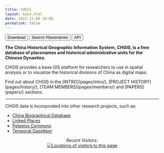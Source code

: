 ```yaml
---
title: CHGIS
layout: base.html
date: 2015-12-08 16:00
permalink: false
---
```

<div class="chunk">
<form method="get" style="display: inline;" action="http://dataverse.harvard.edu/dataverse/chgis" target="_new">
 <button class="button">Download</button>
</form>
<form method="get" style="display: inline;" action="search/">
 <button class="button">Search Placenames</button>
</form>
<form method="get" style="display: inline;" action="http://maps.cga.harvard.edu/tgaz/" target="_new">
 <button class="button">API</button>
</form>
<br>
<p class="monkey">

<b>The China Historical Geographic Information System, <i>CHGIS</i>, is a free database of placenames and historical administrative units for the Chinese Dynasties.  </b>

<p> 
CHGIS provides a base GIS platform for researchers to use in spatial analysis or to visualize the historical divisions of China as digital maps.  
</p>
<p> 
Find out about CHGIS in the [INTRO](pages/intro/), [PROJECT HISTORY](pages/history/), [TEAM MEMBERS](pages/members/) and [PAPERS](papers/) sections.  
</p>
<hr>
<p>
CHGIS data is incorporated into other research projects, such as:
<ul>
 <li><a href="http://projects.iq.harvard.edu/cbdb/home" target="_blank">China Biographical Database</a></li>
 <li><a href="http://topotime.org/linkedplaces/
" target="_blank">Linked Places</a></li>
 <li><a href="http://commons.pelagios.org" target="_blank">Pelagios Commons</a></li>
 <li><a href="http://maps.cga.harvard.edu/tgaz/" target="_blank">Temporal Gazetteer</a></li>
</ul>
</p>
<p>
<center><i>Recent Visitors:</i>
<br>
<a href="http://www2.clustrmaps.com/counter/maps.php?url=http://www.fas.harvard.edu/~chgis/" id="clustrMapsLink" target="top"><img src="http://www2.clustrmaps.com/counter/index2.php?url=http://www.fas.harvard.edu/~chgis/" style="border:0px;" alt="Locations of visitors to this page" title="Locations of visitors to this page" id="clustrMapsImg" onError="this.onError=null; this.src='http://clustrmaps.com/images/clustrmaps-back-soon.jpg'; document.getElementById('clustrMapsLink').href='http://clustrmaps.com'" /></a>
</center>
</p>
</div>
